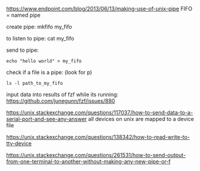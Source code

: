 https://www.endpoint.com/blog/2013/06/13/making-use-of-unix-pipe
FIFO = named pipe


create pipe:
mkfifo my_fifo

to listen to pipe:
cat my_fifo

send to pipe:
```
echo "hello world" > my_fifo
```


check if a file is a pipe: (look for p)
```
ls -l path_to_my_fifo
```


input data into results of fzf while its running:
https://github.com/junegunn/fzf/issues/880


https://unix.stackexchange.com/questions/117037/how-to-send-data-to-a-serial-port-and-see-any-answer
all devices on unix are mapped to a device file

https://unix.stackexchange.com/questions/138342/how-to-read-write-to-tty-device

https://unix.stackexchange.com/questions/261531/how-to-send-output-from-one-terminal-to-another-without-making-any-new-pipe-or-f


